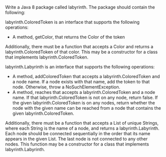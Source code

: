 Write a Java 8 package called labyrinth. The package should contain the following:

labyrinth.ColoredToken is an interface that supports the following operations:
 - A method, getColor, that returns the Color of the token 

Additionally, there must be a function that accepts a Color and returns
a labyrinth.ColoredToken of that color. This may be a constructor for a class that
implements labyrinth.ColoredToken.

labyrinth.Labyrinth is an interface that supports the following operations:
 - A method, addColoredToken that accepts a labyrinth.ColoredToken and a node name.
   If a node exists with that name, add the token to that node.
   Otherwise, throw a NoSuchElementException.
 - A method, reaches that accepts a labyrinth.ColoredToken and a node name.
   If that labyrinth.ColoredToken is not on any node, return false.
   If the given labyrinth.ColoredToken is on any nodes, return whether the node
   with the given name can be reached from a node that contains the given
   labyrinth.ColoredToken. 

Additionally, there must be a function that accepts a List of unique Strings, 
where each String is the name of a node, and returns a labyrinth.Labyrinth. 
Each node should be connected 
sequentially in the order that its name appears in the given List. 
The last node is not connected to any other nodes.
This function may be a constructor for a class that implements labyrinth.Labyrinth.
